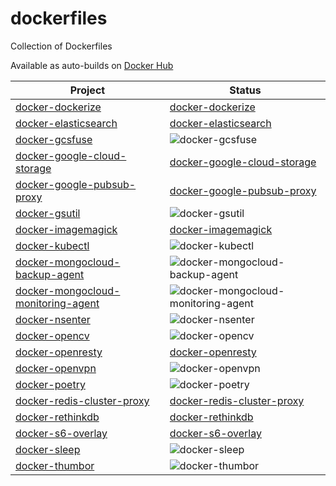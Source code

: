 
# dockerfiles
Collection of Dockerfiles

Available as auto-builds on [Docker Hub](https://hub.docker.com/u/swaglive/)


Project|Status
--|--
[docker-dockerize](https://github.com/swaglive/docker-dockerize) |[docker-dockerize](https://github.com/swaglive/docker-dockerize/workflows/docker-publish-to-dh/badge.svg)
[docker-elasticsearch](https://github.com/swaglive/docker-elasticsearch) |[docker-elasticsearch](https://github.com/swaglive/docker-elasticsearch/workflows/docker-publish-to-dh/badge.svg)
[docker-gcsfuse](https://github.com/swaglive/docker-gcsfuse)|![docker-gcsfuse](https://github.com/swaglive/docker-gcsfuse/workflows/docker-publish-to-dh/badge.svg)
[docker-google-cloud-storage](https://github.com/swaglive/docker-google-cloud-storage) |[docker-google-cloud-storage](https://github.com/swaglive/docker-google-cloud-storage/workflows/docker-publish-to-dh/badge.svg)
[docker-google-pubsub-proxy](https://github.com/swaglive/docker-google-pubsub-proxy) |[docker-google-pubsub-proxy](https://github.com/swaglive/docker-google-pubsub-proxy/workflows/docker-publish-to-dh/badge.svg)
[docker-gsutil](https://github.com/swaglive/docker-gsutil)|![docker-gsutil](https://github.com/swaglive/docker-gsutil/workflows/docker-publish-to-dh/badge.svg)
[docker-imagemagick](https://github.com/swaglive/docker-imagemagick) |[docker-imagemagick](https://github.com/swaglive/docker-imagemagick/workflows/docker-publish-to-dh/badge.svg)
[docker-kubectl](https://github.com/swaglive/docker-kubectl)|![docker-kubectl](https://github.com/swaglive/docker-kubectl/workflows/docker-publish-to-dh/badge.svg)
[docker-mongocloud-backup-agent](https://github.com/swaglive/docker-mongocloud-backup-agent)|![docker-mongocloud-backup-agent](https://github.com/swaglive/docker-mongocloud-backup-agent/workflows/docker-publish-to-dh/badge.svg)
[docker-mongocloud-monitoring-agent](https://github.com/swaglive/docker-mongocloud-monitoring-agent)|![docker-mongocloud-monitoring-agent](https://github.com/swaglive/docker-mongocloud-monitoring-agent/workflows/docker-publish-to-dh/badge.svg)
[docker-nsenter](https://github.com/swaglive/docker-nsenter)|![docker-nsenter](https://github.com/swaglive/docker-nsenter/workflows/docker-publish-to-dh/badge.svg)
[docker-opencv](https://github.com/swaglive/docker-opencv)|![docker-opencv](https://github.com/swaglive/docker-opencv/workflows/docker-publish-to-dh/badge.svg)
[docker-openresty](https://github.com/swaglive/docker-openresty) |[docker-openresty](https://github.com/swaglive/docker-openresty/workflows/docker-publish-to-dh/badge.svg)
[docker-openvpn](https://github.com/swaglive/docker-openvpn)|![docker-openvpn](https://github.com/swaglive/docker-openvpn/workflows/docker-publish-to-dh/badge.svg)
[docker-poetry](https://github.com/swaglive/docker-poetry)|![docker-poetry](https://github.com/swaglive/docker-poetry/workflows/docker-publish-to-dh/badge.svg)
[docker-redis-cluster-proxy](https://github.com/swaglive/docker-redis-cluster-proxy) |[docker-redis-cluster-proxy](https://github.com/swaglive/docker-redis-cluster-proxy/workflows/docker-publish-to-dh/badge.svg)
[docker-rethinkdb](https://github.com/swaglive/docker-rethinkdb) |[docker-rethinkdb](https://github.com/swaglive/docker-rethinkdb/workflows/docker-publish-to-dh/badge.svg)
[docker-s6-overlay](https://github.com/swaglive/docker-s6-overlay) |[docker-s6-overlay](https://github.com/swaglive/docker-s6-overlay/workflows/docker-publish-to-dh/badge.svg)
[docker-sleep](https://github.com/swaglive/docker-sleep)|![docker-sleep](https://github.com/swaglive/docker-sleep/workflows/docker-publish-to-dh/badge.svg)
[docker-thumbor](https://github.com/swaglive/docker-thumbor)|![docker-thumbor](https://github.com/swaglive/docker-thumbor/workflows/docker-publish-to-dh/badge.svg)
